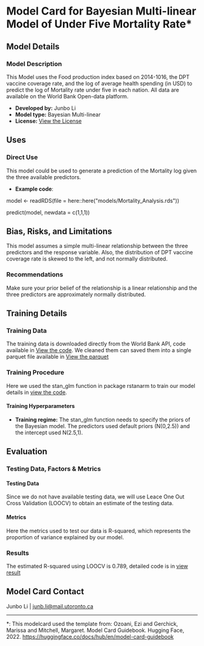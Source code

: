 # Model Card for Bayesian Multi-linear Model of Under Five Mortality Rate*

## Model Details

### Model Description

This Model uses the Food production index based on 2014-1016, the DPT vaccine coverage rate, and the log of average health spending (in USD) to predict the log of Mortality rate under five in each nation. All data are available on the World Bank Open-data platform. 

- **Developed by:** Junbo Li
- **Model type:** Bayesian Multi-linear
- **License:** [View the License](LICENSE.txt)

## Uses


### Direct Use

This model could be used to generate a prediction of the Mortality log given the three available predictors.

- **Example code**:

model <- readRDS(file = here::here("models/Mortality_Analysis.rds"))

predict(model, newdata = c(1,1,1))


## Bias, Risks, and Limitations

This model assumes a simple multi-linear relationship between the three predictors and the response variable. Also, the distribution of DPT vaccine coverage rate is skewed to the left, and not normally distributed. 

### Recommendations

Make sure your prior belief of the relationship is a linear relationship and the three predictors are approximately normally distributed. 


## Training Details

### Training Data

The training data is downloaded directly from the World Bank API, code available in [View the code](scripts/02-download_data.R). We cleaned them can saved them into a single parquet file available in [View the parquet](data/02-analysis_data)


### Training Procedure

Here we used the stan_glm function in package rstanarm to train our model details in [view the code](scripts/05-model_data.R). 


#### Training Hyperparameters

- **Training regime:** The stan_glm function needs to specify the  priors of the Bayesian model. The predictors used default priors (N(0,2.5)) and the intercept used N(2.5,1). 


## Evaluation


### Testing Data, Factors & Metrics

#### Testing Data

Since we do not have available testing data, we will use Leace One Out Cross Validation (LOOCV) to obtain an estimate of the testing data. 


#### Metrics

Here the metrics used to test our data is R-squared, which represents the proportion of variance explained by our model. 

### Results

The estimated R-squared using LOOCV is 0.789, detailed code is in [view result](scripts/06-model_evaluation.R)

## Model Card Contact

Junbo Li | junb.li@mail.utoronto.ca

---
*: This modelcard used the template from: Ozoani, Ezi and Gerchick, Marissa and Mitchell, Margaret. Model Card Guidebook. Hugging Face, 2022. https://huggingface.co/docs/hub/en/model-card-guidebook

